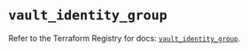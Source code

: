 # `vault_identity_group`

Refer to the Terraform Registry for docs: [`vault_identity_group`](https://registry.terraform.io/providers/hashicorp/vault/3.23.0/docs/resources/identity_group).
